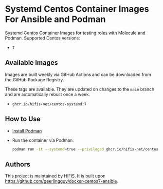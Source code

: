 # Systemd Centos Container Images For Ansible and Podman

Systemd Centos Container Images for testing roles with Molecule and Podman.
Supported Centos versions:

* `7`

## Available Images

Images are built weekly via GitHub Actions and can be downloaded from the
GitHub Package Registry.

These tags are available. They are updated on changes to the `main` branch
and are automatically rebuilt once a week.

* `ghcr.io/hifis-net/centos-systemd:7`

## How to Use

* [Install Podman](https://podman.io/getting-started/installation)
* Run the container via Podman:

  ```bash
  podman run -it --systemd=true --privileged ghcr.io/hifis-net/centos-systemd:7
  ```

## Authors

This project is maintained by [HIFIS](https://www.hifis.net).
It is built upon https://github.com/geerlingguy/docker-centos7-ansible.
